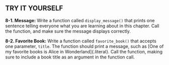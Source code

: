 
TRY IT YOURSELF
---------------

<a id="#ch8exe1"></a>**8-1. Message:** Write a function called
`display_message()` that prints one sentence telling everyone
what you are learning about in this chapter. Call the function, and make
sure the message displays correctly.

<a id="#ch8exe2"></a>**8-2. Favorite Book:** Write a function called
`favorite_book()` that accepts one parameter,
`title`. The function should print a message, such as [One of
my favorite books is Alice in Wonderland]{.literal}. Call the function,
making sure to include a book title as an argument in the function call.
